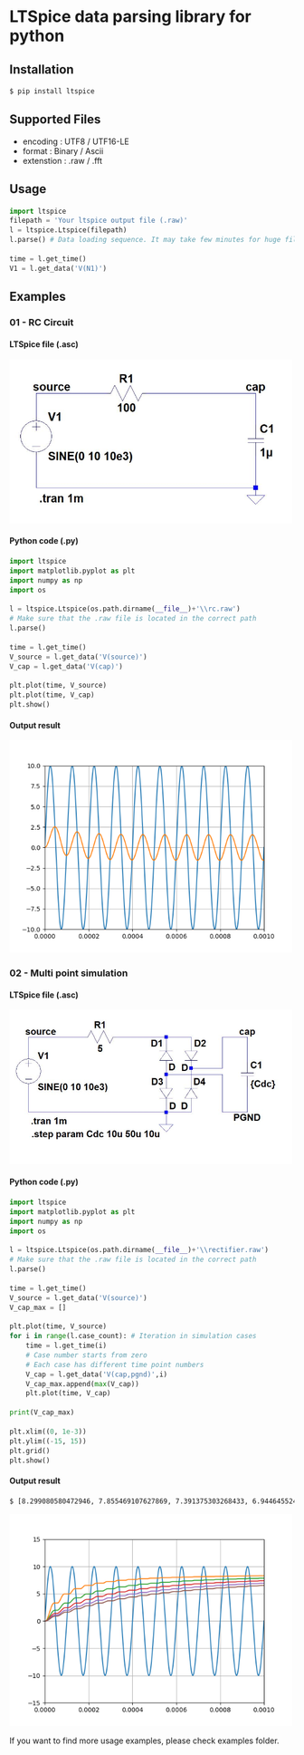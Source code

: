 # LTSpice data parsing library for python

## Installation

```sh
$ pip install ltspice
```

## Supported Files
* encoding : UTF8 / UTF16-LE
* format : Binary / Ascii
* extenstion : .raw / .fft

## Usage

```python
import ltspice
filepath = 'Your ltspice output file (.raw)'
l = ltspice.Ltspice(filepath)
l.parse() # Data loading sequence. It may take few minutes for huge file.

time = l.get_time()
V1 = l.get_data('V(N1)')
```

## Examples

### 01 - RC Circuit

#### LTSpice file (.asc)

<img src="https://github.com/DongHoonPark/ltspice_pytool/blob/master/examples/01_RC/rc.jpg?raw=true" width="500">

#### Python code (.py)

```python
import ltspice
import matplotlib.pyplot as plt
import numpy as np
import os

l = ltspice.Ltspice(os.path.dirname(__file__)+'\\rc.raw') 
# Make sure that the .raw file is located in the correct path
l.parse() 

time = l.get_time()
V_source = l.get_data('V(source)')
V_cap = l.get_data('V(cap)')

plt.plot(time, V_source)
plt.plot(time, V_cap)
plt.show()
```

#### Output result
<img src="https://github.com/DongHoonPark/ltspice_pytool/blob/master/examples/01_RC/rc.png?raw=true" width="500">

### 02 - Multi point simulation

#### LTSpice file (.asc)
<img src="https://github.com/DongHoonPark/ltspice_pytool/blob/master/examples/02_Rectifier/rectifier.jpg?raw=true" width="500">

#### Python code (.py)

```python
import ltspice
import matplotlib.pyplot as plt
import numpy as np
import os

l = ltspice.Ltspice(os.path.dirname(__file__)+'\\rectifier.raw') 
# Make sure that the .raw file is located in the correct path
l.parse() 

time = l.get_time()
V_source = l.get_data('V(source)')
V_cap_max = []

plt.plot(time, V_source)
for i in range(l.case_count): # Iteration in simulation cases 
    time = l.get_time(i)
    # Case number starts from zero
    # Each case has different time point numbers
    V_cap = l.get_data('V(cap,pgnd)',i)
    V_cap_max.append(max(V_cap))
    plt.plot(time, V_cap)

print(V_cap_max)

plt.xlim((0, 1e-3))
plt.ylim((-15, 15))
plt.grid()
plt.show()

```

#### Output result

```sh
$ [8.299080580472946, 7.855469107627869, 7.391375303268433, 6.944645524024963, 6.529755532741547]

```

<img src="https://github.com/DongHoonPark/ltspice_pytool/blob/master/examples/02_Rectifier/rectifier.png?raw=true" width="500">

If you want to find more usage examples, please check examples folder. 

####
